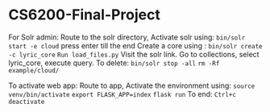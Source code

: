 # CS6200-Final-Project

For Solr admin:
Route to the solr directory, 
Activate solr using:
`bin/solr start -e cloud`
press enter till the end 
Create a core using : 
`bin/solr create -c lyric_core` 
`Run load_files.py`
Visit the solr link. 
Go to collections, select lyric_core, execute query.
To delete: 
`bin/solr stop -all`
`rm -Rf example/cloud/`

To activate web app:
Route to app, 
Activate the environment using:
`source venv/bin/activate`
`export FLASK_APP=index`
`flask run`
To end: 
`Ctrl+c`
`deactivate`

